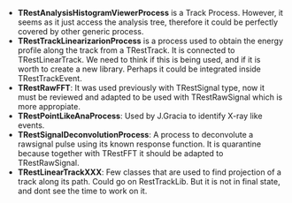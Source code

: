 - **TRestAnalysisHistogramViewerProcess** is a Track Process. However, it seems as it just access the analysis tree, therefore it could be perfectly covered by other generic process.
- **TRestTrackLinearizarionProcess** is a process used to obtain the energy profile along the track from a TRestTrack. It is connected to TRestLinearTrack. We need to think if this is being used, and if it is worth to create a new library. Perhaps it could be integrated inside TRestTrackEvent.
- **TRestRawFFT**: It was used previously with TRestSignal type, now it must be reviewed and adapted to be used with TRestRawSignal which is more appropiate.
- **TRestPointLikeAnaProcess**: Used by J.Gracia to identify X-ray like events.
- **TRestSignalDeconvolutionProcess**: A process to deconvolute a rawsignal pulse using its known response function. It is quarantine because together with TRestFFT it should be adapted to TRestRawSignal.
- **TRestLinearTrackXXX**: Few classes that are used to find projection of a track along its path. Could go on RestTrackLib. But it is not in final state, and dont see the time to work on it.


